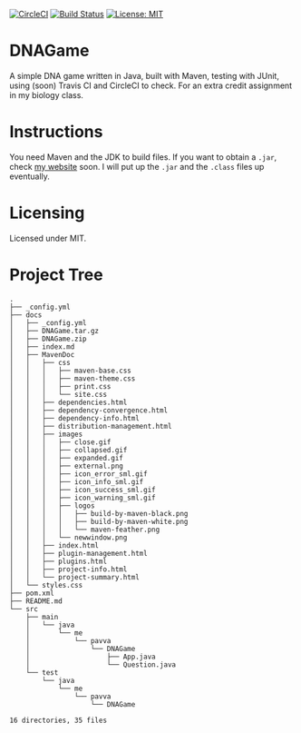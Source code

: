 [![CircleCI](https://circleci.com/gh/20avva/DNAGame.svg?style=svg)](https://circleci.com/gh/20avva/DNAGame)
[![Build Status](https://travis-ci.org/20avva/DNAGame.svg?branch=master)](https://travis-ci.org/20avva/DNAGame)
[![License: MIT](https://img.shields.io/badge/License-MIT-yellow.svg)](https://opensource.org/licenses/MIT)

# DNAGame

A simple DNA game written in Java, built with Maven, testing with JUnit, using (soon) Travis CI and CircleCI to check.
 For an extra credit assignment in my biology class.

# Instructions

You need Maven and the JDK to build files. If you want to obtain a `.jar`, check [my website](http://pavva.me) soon.
 I will put up the `.jar` and the `.class` files up eventually.

# Licensing

Licensed under MIT.

# Project Tree

```
.
├── _config.yml
├── docs
│   ├── _config.yml
│   ├── DNAGame.tar.gz
│   ├── DNAGame.zip
│   ├── index.md
│   ├── MavenDoc
│   │   ├── css
│   │   │   ├── maven-base.css
│   │   │   ├── maven-theme.css
│   │   │   ├── print.css
│   │   │   └── site.css
│   │   ├── dependencies.html
│   │   ├── dependency-convergence.html
│   │   ├── dependency-info.html
│   │   ├── distribution-management.html
│   │   ├── images
│   │   │   ├── close.gif
│   │   │   ├── collapsed.gif
│   │   │   ├── expanded.gif
│   │   │   ├── external.png
│   │   │   ├── icon_error_sml.gif
│   │   │   ├── icon_info_sml.gif
│   │   │   ├── icon_success_sml.gif
│   │   │   ├── icon_warning_sml.gif
│   │   │   ├── logos
│   │   │   │   ├── build-by-maven-black.png
│   │   │   │   ├── build-by-maven-white.png
│   │   │   │   └── maven-feather.png
│   │   │   └── newwindow.png
│   │   ├── index.html
│   │   ├── plugin-management.html
│   │   ├── plugins.html
│   │   ├── project-info.html
│   │   └── project-summary.html
│   └── styles.css
├── pom.xml
├── README.md
└── src
    ├── main
    │   └── java
    │       └── me
    │           └── pavva
    │               └── DNAGame
    │                   ├── App.java
    │                   └── Question.java
    └── test
        └── java
            └── me
                └── pavva
                    └── DNAGame

16 directories, 35 files
```